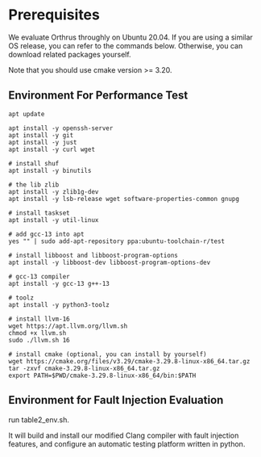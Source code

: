 
# Prerequisites

We evaluate Orthrus throughly on Ubuntu 20.04. If you are using a similar OS release, you can refer to the commands below. Otherwise, you can download related packages yourself.

Note that you should use cmake version >= 3.20.

## Environment For Performance Test

```shell
apt update

apt install -y openssh-server
apt install -y git
apt install -y just
apt install -y curl wget

# install shuf
apt install -y binutils

# the lib zlib
apt install -y zlib1g-dev
apt install -y lsb-release wget software-properties-common gnupg

# install taskset
apt install -y util-linux

# add gcc-13 into apt
yes "" | sudo add-apt-repository ppa:ubuntu-toolchain-r/test

# install libboost and libboost-program-options
apt install -y libboost-dev libboost-program-options-dev

# gcc-13 compiler
apt install -y gcc-13 g++-13

# toolz
apt install -y python3-toolz

# install llvm-16
wget https://apt.llvm.org/llvm.sh
chmod +x llvm.sh
sudo ./llvm.sh 16

# install cmake (optional, you can install by yourself)
wget https://cmake.org/files/v3.29/cmake-3.29.8-linux-x86_64.tar.gz
tar -zxvf cmake-3.29.8-linux-x86_64.tar.gz
export PATH=$PWD/cmake-3.29.8-linux-x86_64/bin:$PATH
```

## Environment for Fault Injection Evaluation

run table2_env.sh.

It will build and install our modified Clang compiler with fault injection features, and configure an automatic testing platform written in python.
